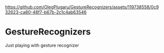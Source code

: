 

https://github.com/OlegPlugaru/GestureRecognizers/assets/119738558/0c932623-ca80-48f7-b67b-2c1c4ab63546

# GestureRecognizers
Just playing with gesture recognizer
